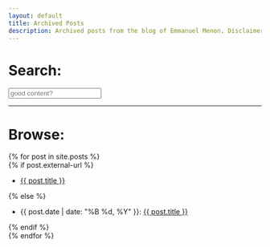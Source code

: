 ```yaml
---
layout: default
title: Archived Posts
description: Archived posts from the blog of Emmanuel Menon. Disclaimer - none of these posts will provide enlightenment on any subject. They might however, provide brief entertainment.
---
```

<div id="search-container" style="width: 100%">
<h1>Search:</h1>
    <input type="text" id="search-input" placeholder="good content?">
    <ul id="results-container"></ul>
</div>
<hr>
<div id="blog-archives">
    <h1>Browse:</h1>
    {% for post in site.posts %}
    <article class="post">
        {% if post.external-url %}
        <ul>
					<li>
					<a href="{{ post.external-url }}">{{ post.title }}</a>
					</li>
				</ul> {% else %}
        <ul><li>{{ post.date | date: "%B %d, %Y" }}: <a href="{{ post.url }}">{{ post.title }}</a></li></ul> {% endif %}
    </article>
    {% endfor %}
</div>

<script src="../assets/js/simple-jekyll-search.js" type="text/javascript"></script>

<script>
SimpleJekyllSearch({
    searchResultTemplate: '<li>{date}: <a href="{url}">{title}</a></li>',
    searchInput: document.getElementById('search-input'),
    resultsContainer: document.getElementById('results-container'),
    limit: 10,
    fuzzy: true,
    noResultsText: 'No results found',
    json: '/search.json'
})
</script>
